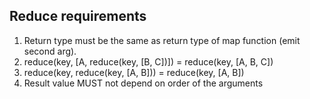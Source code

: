 ## Reduce requirements

<ol class="li-margin"->
    <li>Return type must be the same as return type of map function (emit second arg).</li>
    <li>reduce(key, [A, reduce(key, [B, C])]) = reduce(key, [A, B, C])</li>
    <li>reduce(key, reduce(key, [A, B])) = reduce(key, [A, B])</li>
    <li>Result value MUST not depend on order of the arguments</li>
</ol>
